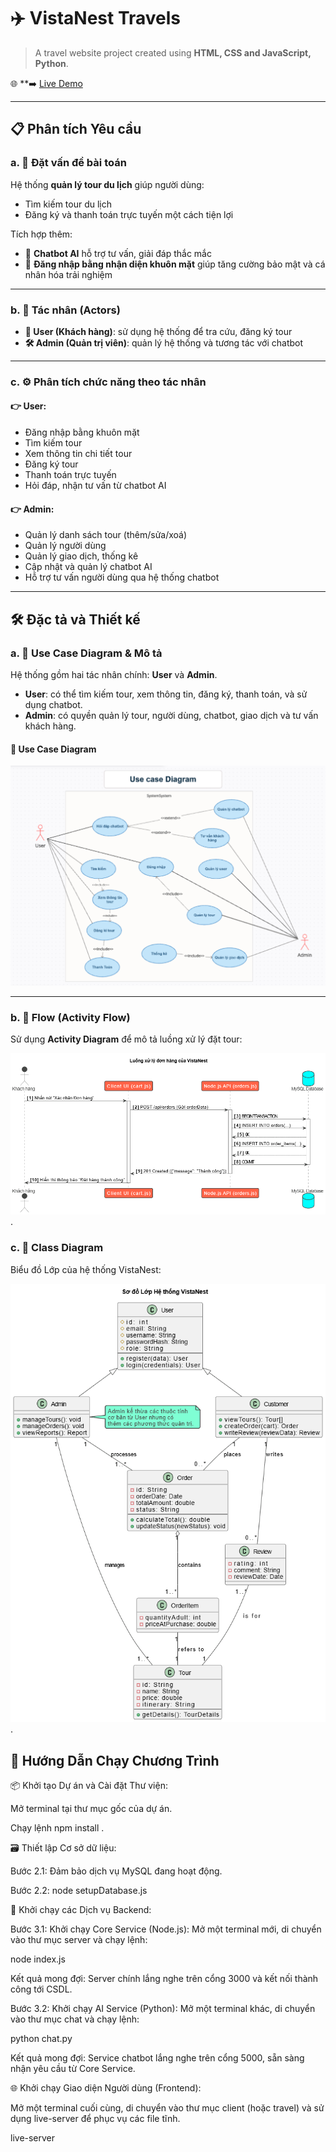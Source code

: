 # ✈️ VistaNest Travels

> A travel website project created using **HTML, CSS and JavaScript, Python**.

🌐 **➡️ [Live Demo](https://nguyenthonhan.github.io/Service_Travel/client)

---

## 📋 Phân tích Yêu cầu

### a. 🎯 Đặt vấn đề bài toán

Hệ thống **quản lý tour du lịch** giúp người dùng:
- Tìm kiếm tour du lịch
- Đăng ký và thanh toán trực tuyến một cách tiện lợi

Tích hợp thêm:
- 🤖 **Chatbot AI** hỗ trợ tư vấn, giải đáp thắc mắc
- 🧠 **Đăng nhập bằng nhận diện khuôn mặt** giúp tăng cường bảo mật và cá nhân hóa trải nghiệm

---

### b. 👥 Tác nhân (Actors)

- **👤 User (Khách hàng)**: sử dụng hệ thống để tra cứu, đăng ký tour
- **🛠️ Admin (Quản trị viên)**: quản lý hệ thống và tương tác với chatbot

---

### c. ⚙️ Phân tích chức năng theo tác nhân

#### 👉 User:
- Đăng nhập bằng khuôn mặt
- Tìm kiếm tour
- Xem thông tin chi tiết tour
- Đăng ký tour
- Thanh toán trực tuyến
- Hỏi đáp, nhận tư vấn từ chatbot AI

#### 👉 Admin:
- Quản lý danh sách tour (thêm/sửa/xoá)
- Quản lý người dùng
- Quản lý giao dịch, thống kê
- Cập nhật và quản lý chatbot AI
- Hỗ trợ tư vấn người dùng qua hệ thống chatbot

---

## 🛠️ Đặc tả và Thiết kế

### a. 📌 Use Case Diagram & Mô tả

Hệ thống gồm hai tác nhân chính: **User** và **Admin**.  
- **User**: có thể tìm kiếm tour, xem thông tin, đăng ký, thanh toán, và sử dụng chatbot.  
- **Admin**: có quyền quản lý tour, người dùng, chatbot, giao dịch và tư vấn khách hàng.

#### 🧩 Use Case Diagram

![Use Case Diagram](images/usecase-diagram.png.png)

---

### b. 🔁 Flow (Activity Flow)

Sử dụng **Activity Diagram** để mô tả luồng xử lý đặt tour:

![Flow Activity Flow](images/tuần_tự.drawio.png).

### c. 🧠 Class Diagram

Biểu đồ Lớp của hệ thống VistaNest:

![Class Diagram](images/Class.drawio.png).

## 🚀 Hướng Dẫn Chạy Chương Trình

📦 Khởi tạo Dự án và Cài đặt Thư viện: 

Mở terminal tại thư mục gốc của dự án. 

Chạy lệnh npm install . 

🗃️ Thiết lập Cơ sở dữ liệu: 

Bước 2.1: Đảm bảo dịch vụ MySQL đang hoạt động. 

Bước 2.2: node setupDatabase.js 

🚀 Khởi chạy các Dịch vụ Backend: 

Bước 3.1: Khởi chạy Core Service (Node.js): Mở một terminal mới, di chuyển vào thư mục server và chạy lệnh: 

node index.js 

Kết quả mong đợi: Server chính lắng nghe trên cổng 3000 và kết nối thành công tới CSDL. 

Bước 3.2: Khởi chạy AI Service (Python): Mở một terminal khác, di chuyển vào thư mục chat và chạy lệnh: 

python chat.py 

Kết quả mong đợi: Service chatbot lắng nghe trên cổng 5000, sẵn sàng nhận yêu cầu từ Core Service. 

🌐 Khởi chạy Giao diện Người dùng (Frontend): 

Mở một terminal cuối cùng, di chuyển vào thư mục client (hoặc travel) và sử dụng live-server để phục vụ các file tĩnh. 

live-server 
